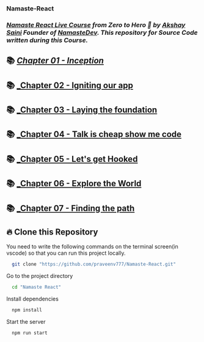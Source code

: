 ﻿### Namaste-React
### _[Namaste React Live Course](https://learn.namastedev.com/courses/namaste-react-live) from Zero to Hero 🚀 by [Akshay Saini](https://www.linkedin.com/in/akshaymarch7/) Founder of [NamasteDev](https://courses.namastedev.com/learn/Namaste-React). This repository for Source Code  written during this Course._

## 📚 [_Chapter 01 - Inception_](./1.Inception)
## 📚 [_Chapter 02 - Igniting our app](./2.Igniting%20our%20app)
## 📚 [_Chapter 03 - Laying the foundation](./3.Laying%20the%20foundation)
## 📚 [_Chapter 04 - Talk is cheap show me code](./4.Talk%20is%20cheap%20show%20me%20code)
## 📚 [_Chapter 05 - Let's get Hooked](./5.%20Let's%20get%20Hooked)
## 📚 [_Chapter 06 - Explore the World](./6%20Explore%20the%20World)
## 📚 [_Chapter 07 - Finding the path](./7%20Finding%20the%20path)
## 🔥 Clone this Repository
You need to write the following commands on the terminal screen(in vscode) so that you can run this project locally.

```bash
  git clone "https://github.com/praveenv777/Namaste-React.git"
```
Go to the project directory

```bash
  cd "Namaste React"
```
Install dependencies
```bash
  npm install
```
Start the server
```bash
  npm run start
```

